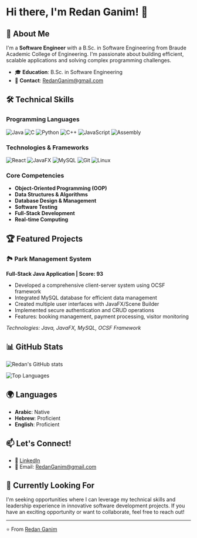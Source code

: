 # Hi there, I'm Redan Ganim! 👋

## 🚀 About Me
I'm a **Software Engineer** with a B.Sc. in Software Engineering from Braude Academic College of Engineering. I'm passionate about building efficient, scalable applications and solving complex programming challenges.

- 🎓 **Education**: B.Sc. in Software Engineering
- 📧 **Contact**: RedanGanim@gmail.com

## 🛠️ Technical Skills

### Programming Languages
![Java](https://img.shields.io/badge/Java-ED8B00?style=for-the-badge&logo=openjdk&logoColor=white)
![C](https://img.shields.io/badge/C-00599C?style=for-the-badge&logo=c&logoColor=white)
![Python](https://img.shields.io/badge/Python-3776AB?style=for-the-badge&logo=python&logoColor=white)
![C++](https://img.shields.io/badge/C%2B%2B-00599C?style=for-the-badge&logo=c%2B%2B&logoColor=white)
![JavaScript](https://img.shields.io/badge/JavaScript-F7DF1E?style=for-the-badge&logo=javascript&logoColor=black)
![Assembly](https://img.shields.io/badge/Assembly-525252?style=for-the-badge&logo=assemblyscript&logoColor=white)

### Technologies & Frameworks
![React](https://img.shields.io/badge/React-20232A?style=for-the-badge&logo=react&logoColor=61DAFB)
![JavaFX](https://img.shields.io/badge/JavaFX-ED8B00?style=for-the-badge&logo=openjdk&logoColor=white)
![MySQL](https://img.shields.io/badge/MySQL-00000F?style=for-the-badge&logo=mysql&logoColor=white)
![Git](https://img.shields.io/badge/Git-F05032?style=for-the-badge&logo=git&logoColor=white)
![Linux](https://img.shields.io/badge/Linux-FCC624?style=for-the-badge&logo=linux&logoColor=black)

### Core Competencies
- **Object-Oriented Programming (OOP)**
- **Data Structures & Algorithms**
- **Database Design & Management**
- **Software Testing**
- **Full-Stack Development**
- **Real-time Computing**

## 🏆 Featured Projects

### 🏞️ Park Management System
**Full-Stack Java Application | Score: 93**
- Developed a comprehensive client-server system using OCSF framework
- Integrated MySQL database for efficient data management
- Created multiple user interfaces with JavaFX/Scene Builder
- Implemented secure authentication and CRUD operations
- Features: booking management, payment processing, visitor monitoring

*Technologies: Java, JavaFX, MySQL, OCSF Framework*

## 📊 GitHub Stats

![Redan's GitHub stats](https://github-readme-stats.vercel.app/api?username=Redan1997&show_icons=true&theme=radical)

![Top Languages](https://github-readme-stats.vercel.app/api/top-langs/?username=Redan1997&layout=compact&theme=radical)



## 🌍 Languages
- **Arabic**: Native
- **Hebrew**: Proficient
- **English**: Proficient

## 📫 Let's Connect!
- 💼 [LinkedIn](your-linkedin-url)
- 📧 Email: RedanGanim@gmail.com

## 🎯 Currently Looking For
I'm seeking opportunities where I can leverage my technical skills and leadership experience in innovative software development projects. If you have an exciting opportunity or want to collaborate, feel free to reach out!

---

⭐️ From [Redan Ganim](https://github.com/YourGitHubUsername)
